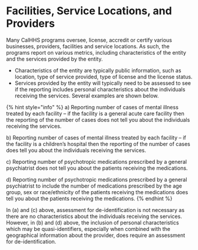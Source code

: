 # Facilities, Service Locations, and Providers

Many CalHHS programs oversee, license, accredit or certify various businesses, providers, facilities and service locations. As such, the programs report on various metrics, including characteristics of the entity and the services provided by the entity.

* Characteristics of the entity are typically public information, such as location, type of service provided, type of license and the license status.
* Services provided by the entity will typically need to be assessed to see if the reporting includes personal characteristics about the individuals receiving the services. Several examples are shown below.

{% hint style="info" %}
a) Reporting number of cases of mental illness treated by each facility – if the facility is a general acute care facility then the reporting of the number of cases does not tell you about the individuals receiving the services.

b)    Reporting number of cases of mental illness treated by each facility – if the facility is a children’s hospital then the reporting of the number of cases does tell you about the individuals receiving the services.

c)    Reporting number of psychotropic medications prescribed by a general psychiatrist does not tell you about the patients receiving the medications.

d)    Reporting number of psychotropic medications prescribed by a general psychiatrist to include the number of medications prescribed by the age group, sex or race/ethnicity of the patients receiving the medications does tell you about the patients receiving the medications.
{% endhint %}

In (a) and (c) above, assessment for de-identification is not necessary as there are no characteristics about the individuals receiving the services. However, in (b) and (d) above, the inclusion of personal characteristics which may be quasi-identifiers, especially when combined with the geographical information about the provider, does require an assessment for de-identification.
